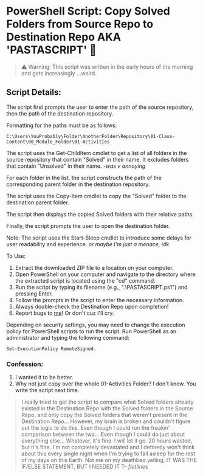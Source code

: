 # PowerShell Script: Copy Solved Folders from Source Repo to Destination Repo AKA 'PASTASCRIPT' 🍝

> ⚠ Warning: This script was written in the early hours of the morning and gets increasingly ...weird.

## Script Details:

The script first prompts the user to enter the path of the source repository, then the path of the destination repository.

Formatting for the paths must be as follows:

    C:\Users\YouProbably\Folder\AnotherFolder\Repository\01-Class-Content\00_Module_Folder\01-Activities

The script uses the Get-ChildItem cmdlet to get a list of all folders in the source repository that contain "Solved" in their name. It excludes folders that contain "Unsolved" in their name. _-was v annoying_

For each folder in the list, the script constructs the path of the corresponding parent folder in the destination repository.

The script uses the Copy-Item cmdlet to copy the "Solved" folder to the destination parent folder.

The script then displays the copied Solved folders with their relative paths.

Finally, the script prompts the user to open the destination folder.

Note: The script uses the Start-Sleep cmdlet to introduce some delays for user readability and experience. _or maybe I'm just a menace, idk_

To Use:

1. Extract the downloaded ZIP file to a location on your computer.
2. Open PowerShell on your computer and navigate to the directory where the extracted script is located using the "cd" command.
3. Run the script by typing its filename (e.g., ".\PASTASCRIPT.ps1") and pressing Enter.
4. Follow the prompts in the script to enter the necessary information.
5. Always double-check the Destination Repo upon completion!
6. Report bugs to [me](https://github.com/SJROHRXD)! Or don't cuz I'll cry.

Depending on security settings, you may need to change the execution policy for PowerShell scripts to run the script. Run PowerShell as an administrator and typing the following command:

    Set-ExecutionPolicy RemoteSigned.

### Confession:

1. I wanted it to be better.
2. Why not just copy over the whole 01-Activities Folder? I don't know. You write the script next time.

> I really tried to get the script to compare what Solved folders already existed in the Destination Repo with the Solved folders in the Source Repo, and only copy the Solved folders that weren't present in the Destination Repo...
> However, my brain is broken and couldn't figure out the logic to do this.
> Even though I could run the freakin' comparison between the two...
> Even though I could do just about everything else...
> Whatever, it's fine. I will let it go. 20 hours wasted, but it's fine. I'm not completely devastated and I definetly won't think about this every single night when I'm trying to fall asleep for the rest of my days on this Earth.
> Not me on my deathbed yelling, IT WAS THE IF/ELSE STATEMENT, BUT I NEEDED IT T-
> _flatlines_
